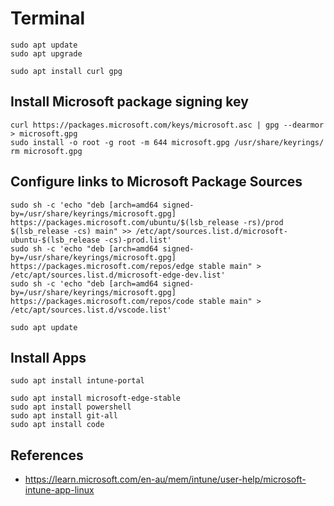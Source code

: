 
# Terminal

```shell
sudo apt update
sudo apt upgrade

sudo apt install curl gpg
```

## Install Microsoft package signing key

```shell
curl https://packages.microsoft.com/keys/microsoft.asc | gpg --dearmor > microsoft.gpg
sudo install -o root -g root -m 644 microsoft.gpg /usr/share/keyrings/
rm microsoft.gpg
```

## Configure links to Microsoft Package Sources

```shell
sudo sh -c 'echo "deb [arch=amd64 signed-by=/usr/share/keyrings/microsoft.gpg] https://packages.microsoft.com/ubuntu/$(lsb_release -rs)/prod $(lsb_release -cs) main" >> /etc/apt/sources.list.d/microsoft-ubuntu-$(lsb_release -cs)-prod.list'
sudo sh -c 'echo "deb [arch=amd64 signed-by=/usr/share/keyrings/microsoft.gpg] https://packages.microsoft.com/repos/edge stable main" > /etc/apt/sources.list.d/microsoft-edge-dev.list'
sudo sh -c 'echo "deb [arch=amd64 signed-by=/usr/share/keyrings/microsoft.gpg] https://packages.microsoft.com/repos/code stable main" > /etc/apt/sources.list.d/vscode.list'

sudo apt update
```

## Install Apps

```shell
sudo apt install intune-portal

sudo apt install microsoft-edge-stable
sudo apt install powershell
sudo apt install git-all
sudo apt install code
```

## References

- https://learn.microsoft.com/en-au/mem/intune/user-help/microsoft-intune-app-linux
